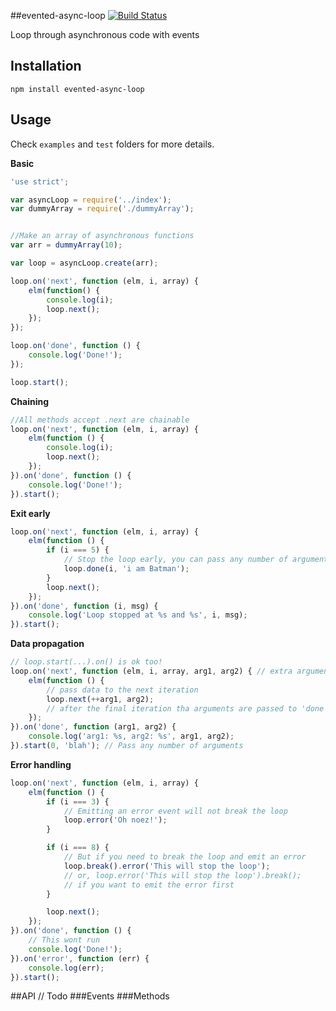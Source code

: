 ##evented-async-loop [![Build Status](https://travis-ci.org/J-Chaniotis/evented-async-loop.svg?branch=master)](https://travis-ci.org/J-Chaniotis/evented-async-loop)

Loop through asynchronous code with events

## Installation

`npm install evented-async-loop`

## Usage

Check `examples` and `test` folders for more details.

**Basic**
```javascript
'use strict';

var asyncLoop = require('../index');
var dummyArray = require('./dummyArray');


//Make an array of asynchronous functions
var arr = dummyArray(10);

var loop = asyncLoop.create(arr);

loop.on('next', function (elm, i, array) {
    elm(function() {
        console.log(i);
        loop.next();
    });
});

loop.on('done', function () {
    console.log('Done!');
});

loop.start();
```

**Chaining**
```javascript
//All methods accept .next are chainable
loop.on('next', function (elm, i, array) {
    elm(function () {
        console.log(i);
        loop.next();
    });
}).on('done', function () {
    console.log('Done!');
}).start();
```

**Exit early**
```javascript
loop.on('next', function (elm, i, array) {
    elm(function () {
        if (i === 5) {
            // Stop the loop early, you can pass any number of arguments to .done
            loop.done(i, 'i am Batman');
        }
        loop.next();
    });
}).on('done', function (i, msg) {
    console.log('Loop stopped at %s and %s', i, msg);
}).start();
```

**Data propagation**
```javascript
// loop.start(...).on() is ok too!
loop.on('next', function (elm, i, array, arg1, arg2) { // extra arguments are appended
    elm(function () {
        // pass data to the next iteration
        loop.next(++arg1, arg2);
        // after the final iteration tha arguments are passed to 'done'
    });
}).on('done', function (arg1, arg2) {
    console.log('arg1: %s, arg2: %s', arg1, arg2);
}).start(0, 'blah'); // Pass any number of arguments
```

**Error handling**
```javascript
loop.on('next', function (elm, i, array) {
    elm(function () {
        if (i === 3) {
            // Emitting an error event will not break the loop
            loop.error('Oh noez!');
        }

        if (i === 8) {
            // But if you need to break the loop and emit an error
            loop.break().error('This will stop the loop');
            // or, loop.error('This will stop the loop').break();
            // if you want to emit the error first
        }

        loop.next();
    });
}).on('done', function () {
    // This wont run
    console.log('Done!');
}).on('error', function (err) {
    console.log(err);
}).start();
```
##API
// Todo
###Events
###Methods

